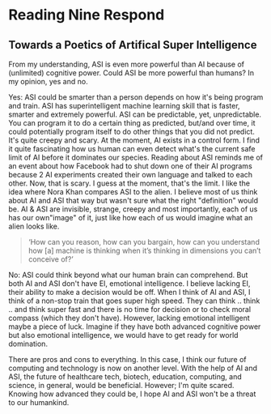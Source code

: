 # Reading Nine Respond
## Towards a Poetics of Artifical Super Intelligence

From my understanding, ASI is even more powerful than AI because of (unlimited) cognitive power. Could ASI be more powerful than humans? In my opinion, yes and no. 

Yes: ASI could be smarter than a person depends on how it's being program and train. ASI has superintelligent machine learning skill that is faster, smarter and extremely powerful. ASI can be predictable, yet, unpredictable. You can program it to do a certain thing as predicted, but/and over time, it could potentially program itself to do other things that you did not predict. It's quite creepy and scary. At the moment, AI exists in a control form. I find it quite fascinating how us human can even detect what's the current safe limit of AI before it dominates our species. Reading about ASI reminds me of an event about how Facebook had to shut down one of their AI programs because 2 AI experiments created their own language and talked to each other. Now, that is scary. I guess at the moment, that's the limit. I like the idea where Nora Khan compares ASI to the alien. I believe most of us think about AI and ASI that way but wasn't sure what the right "definition" would be. AI & ASI are invisible, strange, creepy and most importantly, each of us has our own"image" of it, just like how each of us would imagine what an alien looks like. 

>  ‘How can you reason, how can you bargain, how can you understand how [a] machine is thinking when it’s thinking in dimensions you can’t conceive of?’

No: ASI could think beyond what our human brain can comprehend. But both AI and ASI don't have EI, emotional intelligence. I believe lacking EI, their ability to make a decision would be off. When I think of AI and ASI, I think of a non-stop train that goes super high speed. They can think .. think .. and think super fast and there is no time for decision or to check moral compass (which they don't have). However, lacking emotional intelligent maybe a piece of luck. Imagine if they have both advanced cognitive power but also emotional intelligence, we would have to get ready for world domination. 

There are pros and cons to everything. In this case, I think our future of computing and technology is now on another level. With the help of AI and ASI, the future of healthcare tech, biotech, education, computing, and science, in general, would be beneficial. However; I'm quite scared. Knowing how advanced they could be, I hope AI and ASI won't be a threat to our humankind.
